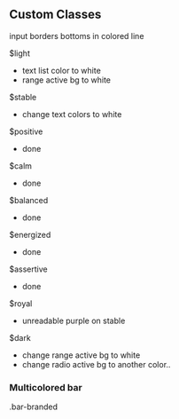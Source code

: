 
## Custom Classes

input borders bottoms in colored line 

$light
- text list color to white 
- range active bg to white 

$stable
- change text colors to white 

$positive 
- done

$calm 
- done

$balanced 
- done

$energized 
- done

$assertive 
- done

$royal 
- unreadable purple on stable

$dark 
- change range active bg to white
- change radio active bg to another color..  


### Multicolored bar 
.bar-branded





